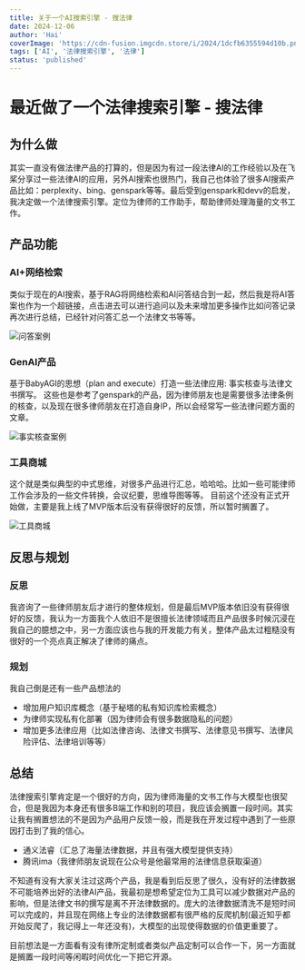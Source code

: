 ```yaml
---
title: 关于一个AI搜索引擎 - 搜法律
date: 2024-12-06
author: 'Hai'
coverImage: 'https://cdn-fusion.imgcdn.store/i/2024/1dcfb6355594d10b.png'
tags: ['AI', '法律搜索引擎', '法律']
status: 'published'
---
```


# 最近做了一个法律搜索引擎 - 搜法律

## 为什么做

其实一直没有做法律产品的打算的，但是因为有过一段法律AI的工作经验以及在飞桨分享过一些法律AI的应用，另外AI搜索也很热门，我自己也体验了很多AI搜索产品比如：perplexity、bing、genspark等等。最后受到genspark和devv的启发，我决定做一个法律搜索引擎。定位为律师的工作助手，帮助律师处理海量的文书工作。

## 产品功能

### AI+网络检索

类似于现在的AI搜索，基于RAG将网络检索和AI问答结合到一起，然后我是将AI答案也作为一个超链接，点击进去可以进行追问以及未来增加更多操作比如问答记录再次进行总结，已经针对问答汇总一个法律文书等等。

![问答案例](https://s21.ax1x.com/2024/12/06/pATsJ4f.png)

### GenAI产品

基于BabyAGI的思想（plan and execute）打造一些法律应用: 事实核查与法律文书撰写。
这些也是参考了genspark的产品，因为律师朋友也是需要很多法律条例的核查，以及现在很多律师朋友在打造自身IP，所以会经常写一些法律问题方面的文章。

![事实核查案例](https://s21.ax1x.com/2024/12/06/pATsUgg.png)

### 工具商城

这个就是类似典型的中式思维，对很多产品进行汇总，哈哈哈。比如一些可能律师工作会涉及的一些文件转换，会议纪要，思维导图等等。
目前这个还没有正式开始做，主要是我上线了MVP版本后没有获得很好的反馈，所以暂时搁置了。

![工具商城](https://cdn-fusion.imgcdn.store/i/2024/5411773690a546d8.png)

## 反思与规划

### 反思

我咨询了一些律师朋友后才进行的整体规划，但是最后MVP版本依旧没有获得很好的反馈，我认为一方面我个人依旧不是很擅长法律领域而且产品很多时候沉浸在我自己的臆想之中，另一方面应该也与我的开发能力有关，整体产品太过粗糙没有很好的一个亮点真正解决了律师的痛点。

### 规划

我自己倒是还有一些产品想法的

* 增加用户知识库概念（基于秘塔的私有知识库检索概念）
* 为律师实现私有化部署（因为律师会有很多数据隐私的问题）
* 增加更多法律应用（比如法律咨询、法律文书撰写、法律意见书撰写、法律风险评估、法律培训等等）

## 总结

法律搜索引擎肯定是一个很好的方向，因为律师海量的文书工作与大模型也很契合，但是我因为本身还有很多B端工作和别的项目，我应该会搁置一段时间。其实让我有搁置想法的不是因为产品用户反馈一般，而是我在开发过程中遇到了一些原因打击到了我的信心。

* 通义法睿（汇总了海量法律数据，并且有强大模型提供支持）
* 腾讯ima（我律师朋友说现在公众号是他最常用的法律信息获取渠道）

不知道有没有大家关注过这两个产品，我是看到后反思了很久，没有好的法律数据不可能培养出好的法律AI产品，我最初是想希望定位为工具可以减少数据对产品的影响，但是法律文书的撰写是离不开法律数据的。庞大的法律数据清洗不是短时间可以完成的，并且现在网络上专业的法律数据都有很严格的反爬机制(最近知乎都开始反爬了，我记得上一年还没有)，大模型的出现使得数据的价值更重要了。

目前想法是一方面看有没有律所定制或者类似产品定制可以合作一下，另一方面就是搁置一段时间等闲暇时间优化一下把它开源。


